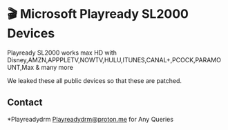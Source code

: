 # 🎬 Microsoft Playready SL2000 Devices

Playready SL2000 works max HD with Disney,AMZN,APPPLETV,NOWTV,HULU,ITUNES,CANAL+,PCOCK,PARAMOUNT,Max & many more

We leaked these all public devices so that these are patched.

## Contact

*Playreadydrm <Playreadydrm@proton.me> for Any Queries
